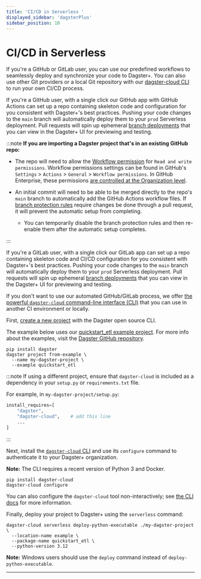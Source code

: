 ```yaml
---
title: 'CI/CD in Serverless '
displayed_sidebar: 'dagsterPlus'
sidebar_position: 10
---
```


# CI/CD in Serverless

If you're a GitHub or GitLab user, you can use our predefined workflows to seamlessly deploy and synchronize your code to Dagster+. You can also use other Git providers or a local Git repository with our [dagster-cloud CLI](/dagster-plus/deployment/branch-deployments/dagster-cloud-cli) to run your own CI/CD process.

<Tabs groupId="method">
<TabItem value="GitHub" label="With GitHub">

If you're a GitHub user, with a single click our GitHub app with GitHub Actions can set up a repo containing skeleton code and configuration for you consistent with Dagster+'s best practices. Pushing your code changes to the `main` branch will automatically deploy them to your `prod` Serverless deployment. Pull requests will spin up ephemeral [branch deployments](/dagster-plus/deployment/branch-deployments) that you can view in the Dagster+ UI for previewing and testing.

:::note
**If you are importing a Dagster project that's in an existing GitHub repo:**

- The repo will need to allow the [Workflow permission](https://docs.github.com/en/repositories/managing-your-repositorys-settings-and-features/enabling-features-for-your-repository/managing-github-actions-settings-for-a-repository) for `Read and write permissions`. Workflow permissions settings can be found in GitHub's `Settings` > `Actions` > `General` > `Workflow permissions`. In GitHub Enterprise, these permissions [are controlled at the Organization level](https://github.com/orgs/community/discussions/57244).

- An initial commit will need to be able to be merged directly to the repo's `main` branch to automatically add the GitHub Actions workflow files. If [branch protection rules](https://docs.github.com/en/repositories/configuring-branches-and-merges-in-your-repository/managing-protected-branches/about-protected-branches#about-protected-branches) require changes be done through a pull request, it will prevent the automatic setup from completing.

  - You can temporarily disable the branch protection rules and then re-enable them after the automatic setup completes.

:::

</TabItem>

<TabItem value="GitLab" label="With GitLab">

If you're a GitLab user, with a single click our GitLab app can set up a repo containing skeleton code and CI/CD configuration for you consistent with Dagster+'s best practices. Pushing your code changes to the `main` branch will automatically deploy them to your `prod` Serverless deployment. Pull requests will spin up ephemeral [branch deployments](/dagster-plus/deployment/branch-deployments) that you can view in the Dagster+ UI for previewing and testing.

</TabItem>

<TabItem value="Other" label="Other Git providers or local development">

If you don't want to use our automated GitHub/GitLab process, we offer [the powerful `dagster-cloud` command-line interface (CLI)](/dagster-plus/deployment/branch-deployments/dagster-cloud-cli) that you can use in another CI environment or locally.

First, [create a new project](/getting-started/quickstart) with the Dagster open source CLI.

The example below uses our [quickstart_etl example project](https://github.com/dagster-io/dagster/tree/master/examples/quickstart_etl). For more info about the examples, visit the [Dagster GitHub repository](https://github.com/dagster-io/dagster/tree/master/examples).

```shell
pip install dagster
dagster project from-example \
  --name my-dagster-project \
  --example quickstart_etl
```

:::note
If using a different project, ensure that `dagster-cloud` is included as a dependency in your `setup.py` or `requirements.txt` file.

For example, in `my-dagster-project/setup.py`:

```python
install_requires=[
    "dagster",
    "dagster-cloud",    # add this line
    ...
]
```

:::

Next, install the [`dagster-cloud` CLI](/dagster-plus/deployment/branch-deployments/dagster-cloud-cli) and use its `configure` command to authenticate it to your Dagster+ organization.

**Note:** The CLI requires a recent version of Python 3 and Docker.

```shell
pip install dagster-cloud
dagster-cloud configure
```

You can also configure the `dagster-cloud` tool non-interactively; see [the CLI docs](/dagster-plus/deployment/branch-deployments/dagster-cloud-cli) for more information.

Finally, deploy your project to Dagster+ using the `serverless` command:

```shell
dagster-cloud serverless deploy-python-executable ./my-dagster-project \
  --location-name example \
  --package-name quickstart_etl \
  --python-version 3.12
```

**Note:** Windows users should use the `deploy` command instead of `deploy-python-executable`.

</TabItem>
</Tabs>

---

